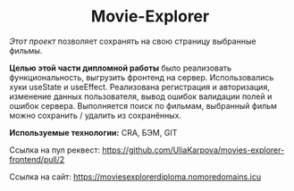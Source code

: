 <h1 align="center">Movie-Explorer</h1>

*Этот проект* позволяет сохранять на свою страницу выбранные фильмы.

**Целью этой части дипломной работы** было реализовать функциональность, выгрузить фронтенд на сервер. Использовались хуки useState и useEffect.
Реализована регистрация и авторизация, изменение данных пользователя, вывод ошибок валидации полей и ошибок сервера. Выполняется поиск по фильмам, выбранный фильм можно сохранить / удалить из сохранённых.

**Используемые технологии:**
CRA, БЭМ, GIT

Ссылка на пул реквест: https://github.com/UliaKarpova/movies-explorer-frontend/pull/2

Ссылка на сайт: https://moviesexplorerdiploma.nomoredomains.icu
